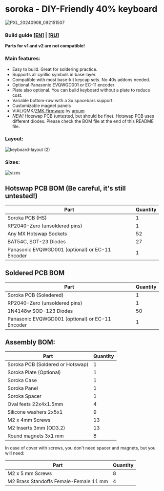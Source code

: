 # soroka - DIY-Friendly 40% keyboard

![PXL_20240908_092151507](https://github.com/user-attachments/assets/d3ecc987-b74d-41c7-9bb6-479619c4c737)

### Build guide [[EN]](https://github.com/kapee1/soroka/blob/main/build%20guides/Soroka%20v2%20Build%20guide%20%5BEN%5D.md) | [[RU]](https://github.com/kapee1/soroka/blob/main/build%20guides/Soroka%20v2%20Build%20guide%20%5BRU%5D.md)

__Parts for v1 and v2 are not compatible!__


### Main features:

* Easy to build. Great for soldering practice.
* Supports all cyrillic symbols in base layer.
* Compatible with most base-kit keycap sets. No 40s addons needed.
* Optional Panasonic EVQWGD001 or EC-11 encoder
* Plate also optional. You can build keyboard without a plate to reduce cost.
* Variable bottom-row with a 3u spacebars support.
* Customizable magnet panels
* VIAL/QMK/[ZMK Firmware](https://github.com/aroum/zmk-soroka) by [aroum](https://github.com/aroum)
* *NEW!* Hotswap PCB (untested, but should be fine). Hotswap PCB uses different diodes. Please check the BOM file at the end of this README file.

### Layout:
![keyboard-layout (2)](https://github.com/user-attachments/assets/f78fa71a-8598-459b-90e7-10e8fc8debf0)


### Sizes:
![sizes](https://github.com/user-attachments/assets/43c70d04-38ef-4c08-8f5c-f754aee75991)

## Hotswap PCB BOM (Be careful, it's still untested!)
| Part     | Quantity |
|----------|----------|
| Soroka PCB (HS)   | 1   | 
| RP2040-Zero (unsoldered pins) | 1   |
| Any MX Hotswap Sockets | 52   |
| BAT54C, SOT-23 Diodes  |  27 | 
| Panasonic EVQWGD001 (optional) or EC-11 Encoder | 1   |  

## Soldered PCB BOM
| Part     | Quantity |
|----------|----------|
| Soroka PCB (Soledered)   | 1   | 
| RP2040-Zero (unsoldered pins) | 1   | 
| 1N4148w SOD-123 Diodes        | 50  | 
| Panasonic EVQWGD001 (optional) or EC-11 Encoder | 1   |  

## Assembly BOM:
| Part     | Quantity |
|----------|----------|
| Soroka PCB (Soldered or Hotswap)   | 1   | 
| Soroka Plate (Optional)       | 1   | 
| Soroka Case                   | 1   | 
| Soroka Panel                  | 1   | 
| Soroka Spacer                 | 1   | 
| Oval feets 22x4x1.5mm         | 4   |  
| Silicone washers 2x5x1        | 9   |
| M2 x 4mm Screws               | 13  |  
| M2 Inserts 3mm (OD3.2)        | 13  |  
| Round magnets 3x1 mm          | 8   | 


In case of cover with screws, you don't need spacer and magnets, but you will need:

| Part     | Quantity |
|----------|----------|
| M2 x 5 mm Screws                       | 8  |  
| M2 Brass Standoffs Female-Female 11 mm | 4  |  

